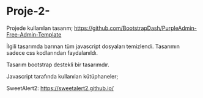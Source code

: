 # Proje-2-
Projede kullanılan tasarım; https://github.com/BootstrapDash/PurpleAdmin-Free-Admin-Template

İlgili tasarımda barınan tüm javascript dosyaları temizlendi. Tasarımın sadece css kodlarından faydalanıldı.

Tasarım bootstrap destekli bir tasarımdır.

Javascript tarafında kullanılan kütüphaneler;

SweetAlert2: https://sweetalert2.github.io/
